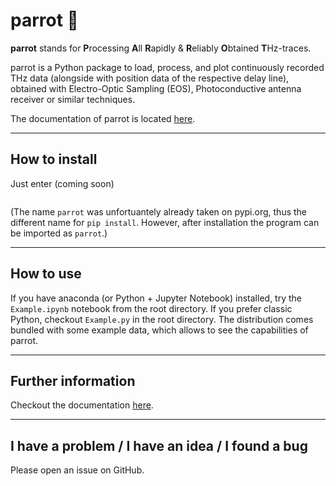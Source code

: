 # parrot 🦜

**parrot** stands for **P**rocessing **A**ll **R**apidly & **R**eliably **O**btained **T**Hz-traces.

parrot is a Python package to load, process, and plot continuously recorded THz data (alongside with position data of
the respective delay line), obtained with Electro-Optic Sampling (EOS), Photoconductive antenna receiver or similar
techniques.

The documentation of parrot is located [here](https://timvog.github.io/parrot/).

***

## How to install

Just enter (coming soon)

```python

```

(The name `parrot` was unfortuantely already taken on pypi.org, thus the different name for `pip install`. However,
after installation the program can be imported as `parrot`.)

***

## How to use

If you have anaconda (or Python + Jupyter Notebook) installed, try the `Example.ipynb` notebook from the root directory.
If you prefer classic Python, checkout `Example.py` in the root directory. The distribution comes bundled with some
example data, which allows to see the capabilities of parrot.

***

## Further information

Checkout the documentation [here](https://timvog.github.io/parrot/).

***

## I have a problem / I have an idea / I found a bug

Please open an issue on GitHub.